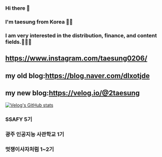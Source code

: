 ### Hi there 👋
### I'm taesung from Korea 👋👋
### I am very interested in the distribution, finance, and content fields.👋👋👋

## https://www.instagram.com/taesung0206/
## my old blog:https://blog.naver.com/dlxotjde
## my new blog:https://velog.io/@2taesung

[![Velog's GitHub stats](https://velog-readme-stats.vercel.app/api?name=2taesung/K-MOOC-예술가와-디자이너를-위한-아트-코딩-수강후기)](https://github.com/eungyeole/velog-readme-stats)


### SSAFY 5기
### 광주 인공지능 사관학교 1기
### 멋쟁이사자처럼 1~2기
